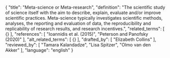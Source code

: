 {
  "title": "Meta-science or Meta-research",
  "definition": "The scientific study of science itself with the aim to describe, explain, evaluate and/or improve scientific practices. Meta-science typically investigates scientific methods, analyses, the reporting and evaluation of data, the reproducibility and replicability of research results, and research incentives.",
  "related_terms": [
    {}
  ],
  "references": [
    "Ioannidis et al. (2015)",
    "Peterson and Panofsky (2020)"
  ],
  "alt_related_terms": [
    {}
  ],
  "drafted_by": [
    "Elizabeth Collins"
  ],
  "reviewed_by": [
    "Tamara Kalandadze",
    "Lisa Spitzer",
    "Olmo van den Akker"
  ],
  "language": "english"
}
